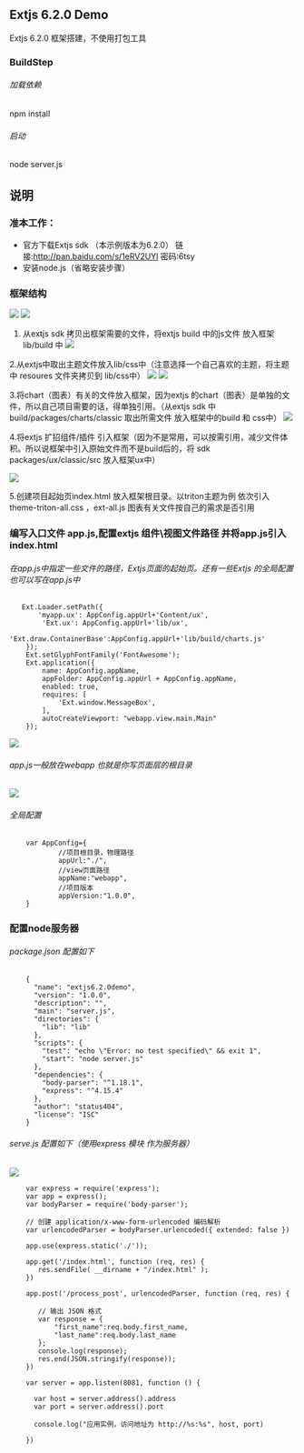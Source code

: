 ## Extjs 6.2.0 Demo

Extjs 6.2.0  框架搭建，不使用打包工具

### BuildStep

###### 加载依赖

npm install

###### 启动

node server.js

## 说明
### 准本工作：
-  官方下载Extjs  sdk   （本示例版本为6.2.0）
        链接:http://pan.baidu.com/s/1eRV2UYI  密码:6tsy
- 安装node.js（省略安装步骤）

### 框架结构
![](http://images2017.cnblogs.com/blog/1225603/201709/1225603-20170929144819419-900427299.png)
![](http://images2017.cnblogs.com/blog/1225603/201709/1225603-20170929144821544-800888137.png)
1. 从extjs sdk 拷贝出框架需要的文件，将extjs build 中的js文件 放入框架lib/build 中
 ![](http://images2017.cnblogs.com/blog/1225603/201709/1225603-20170929144823715-960803077.png)
 
2.从extjs中取出主题文件放入lib/css中（注意选择一个自己喜欢的主题，将主题中 resoures 文件夹拷贝到 lib/css中）
![](http://images2017.cnblogs.com/blog/1225603/201709/1225603-20170929144825762-1900914094.png)
![](http://images2017.cnblogs.com/blog/1225603/201709/1225603-20170929144828465-705382015.png)

3.将chart（图表）有关的文件放入框架，因为extjs 的chart（图表）是单独的文件，所以自己项目需要的话，得单独引用。（从extjs sdk 中  build/packages/charts/classic  取出所需文件 放入框架中的build  和  css中）
![](http://images2017.cnblogs.com/blog/1225603/201709/1225603-20170929144829809-2133891215.png)

4.将extjs 扩招组件/插件  引入框架（因为不是常用，可以按需引用，减少文件体积。所以说框架中引入原始文件而不是build后的，将 sdk packages/ux/classic/src 放入框架ux中）

![](http://images2017.cnblogs.com/blog/1225603/201709/1225603-20170929144831747-856237698.png)

5.创建项目起始页index.html  放入框架根目录。以triton主题为例 依次引入theme-triton-all.css  ，ext-all.js  图表有关文件按自己的需求是否引用 
### 编写入口文件 app.js,配置extjs 组件\视图文件路径 并将app.js引入index.html
###### 在app.js中指定一些文件的路径，Extjs页面的起始页。还有一些Extjs 的全局配置也可以写在app.js中
       Ext.Loader.setPath({
           'myapp.ux': AppConfig.appUrl+'Content/ux',
            'Ext.ux': AppConfig.appUrl+'lib/ux',
            'Ext.draw.ContainerBase':AppConfig.appUrl+'lib/build/charts.js'
        });
	    Ext.setGlyphFontFamily('FontAwesome');
        Ext.application({
            name: AppConfig.appName,
            appFolder: AppConfig.appUrl + AppConfig.appName,
            enabled: true,
            requires: [
                'Ext.window.MessageBox',   
            ],
            autoCreateViewport: "webapp.view.main.Main"
        });
![](http://images2017.cnblogs.com/blog/1225603/201709/1225603-20170930104818278-1852560923.png)
###### app.js一般放在webapp 也就是你写页面层的根目录
![](http://images2017.cnblogs.com/blog/1225603/201709/1225603-20170930104824137-1395501372.png)
###### 全局配置
        var AppConfig={
                //项目根目录，物理路径
                appUrl:"./",
                //view页面路径
                appName:"webapp",
                //项目版本
                appVersion:"1.0.0",
        }
### 配置node服务器
###### package.json 配置如下
		{
		  "name": "extjs6.2.0demo",
		  "version": "1.0.0",
		  "description": "",
		  "main": "server.js",
		  "directories": {
			"lib": "lib"
		  },
		  "scripts": {
			"test": "echo \"Error: no test specified\" && exit 1",
			"start": "node server.js"
		  },
		  "dependencies": {
			"body-parser": "^1.18.1",
			"express": "^4.15.4"
		  },
		  "author": "status404",
		  "license": "ISC"
		}
###### serve.js  配置如下（使用express 模块 作为服务器）
![](http://images2017.cnblogs.com/blog/1225603/201709/1225603-20170930104836684-1795361829.png)

		var express = require('express');
		var app = express();
		var bodyParser = require('body-parser');

		// 创建 application/x-www-form-urlencoded 编码解析
		var urlencodedParser = bodyParser.urlencoded({ extended: false })

		app.use(express.static('./'));

		app.get('/index.html', function (req, res) {
		   res.sendFile( __dirname + "/index.html" );
		})

		app.post('/process_post', urlencodedParser, function (req, res) {

		   // 输出 JSON 格式
		   var response = {
			   "first_name":req.body.first_name,
			   "last_name":req.body.last_name
		   };
		   console.log(response);
		   res.end(JSON.stringify(response));
		})

		var server = app.listen(8081, function () {

		  var host = server.address().address
		  var port = server.address().port

		  console.log("应用实例，访问地址为 http://%s:%s", host, port)

		})
